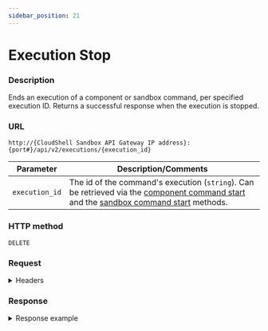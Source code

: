 ```yaml
---
sidebar_position: 21
---
```



# Execution Stop

### Description

Ends an execution of a component or sandbox command, per specified execution ID. Returns a successful response when the execution is stopped.

### URL

`http://{CloudShell Sandbox API Gateway IP address}:{port#}/api/v2/executions/{execution_id}`

| Parameter | Description/Comments |
| --- | --- |
| `execution_id` | The id of the command's execution (`string`). Can be retrieved via the [component command start](./component-command-start.md) and the [sandbox command start](./sandbox-command-start.md) methods. |

### HTTP method

`DELETE`

### Request

<details>
<summary>Headers</summary>

Example header format for the `execution stop` method:

`Authorization: Basic <authorization token returned from the login method>`

`Content-Type: application/json`

</details>

### Response

<details>
<summary>Response example</summary>

A successful response is displayed when the `execution stop` method ends the execution:

```javascript
{
"result": "success",
}
```
</details>